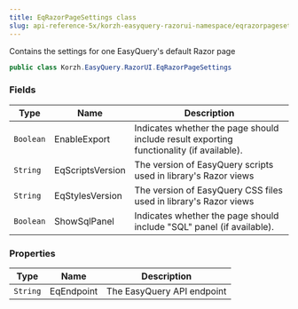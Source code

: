 ```yaml
---
title: EqRazorPageSettings class
slug: api-reference-5x/korzh-easyquery-razorui-namespace/eqrazorpagesettings-class
---
```


Contains the settings for one EasyQuery's default Razor page
```csharp
public class Korzh.EasyQuery.RazorUI.EqRazorPageSettings

```

### Fields

| Type | Name | Description | 
| --- | --- | --- | 
| `Boolean` | EnableExport | Indicates whether the page should include result exporting functionality (if available). | 
| `String` | EqScriptsVersion | The version of EasyQuery scripts used in library's Razor views | 
| `String` | EqStylesVersion | The version of EasyQuery CSS files used in library's Razor views | 
| `Boolean` | ShowSqlPanel | Indicates whether the page should include "SQL" panel (if available). | 


### Properties

| Type | Name | Description | 
| --- | --- | --- | 
| `String` | EqEndpoint | The EasyQuery API endpoint |